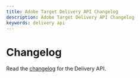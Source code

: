 ```yaml
---
title: Adobe Target Delivery API Changelog
description: Adobe Target Delivery API Changelog
keywords: delivery api
--- 
```


# Changelog

Read the [changelog](https://experienceleague.adobe.com/docs/target/using/implement-target/server-side/releases-server-side.html) for the Delivery API.

<!--- JUDY: need updated link --->